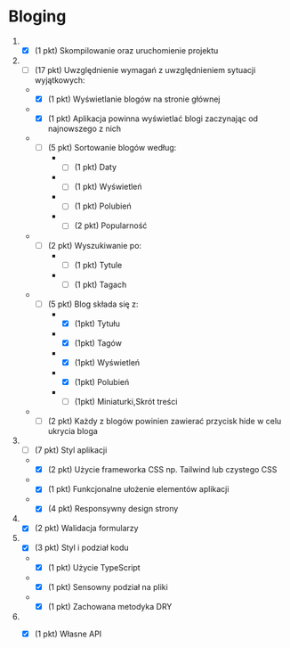 # Bloging

 1. - [X] (1 pkt) Skompilowanie oraz uruchomienie projektu
 2. - [ ] (17 pkt) Uwzględnienie wymagań z uwzględnieniem sytuacji wyjątkowych:
	- - [X] (1 pkt) Wyświetlanie blogów na stronie głównej
	- - [X] (1 pkt) Aplikacja powinna wyświetlać blogi zaczynając od najnowszego z nich
	- - [ ] (5 pkt) Sortowanie blogów według:
		- - [ ] (1 pkt) Daty
		- - [ ] (1 pkt) Wyświetleń
		- - [ ] (1 pkt) Polubień  
		- - [ ] (2 pkt) Popularność
	- - [ ] (2 pkt) Wyszukiwanie po: 
		- - [ ] (1 pkt) Tytule
		- - [ ] (1 pkt) Tagach
	- - [ ] (5 pkt) Blog składa się z:
		- - [X] (1pkt) Tytułu
		- - [X] (1pkt) Tagów
		- - [X] (1pkt) Wyświetleń
		- - [X] (1pkt) Polubień
		- - [ ] (1pkt) Miniaturki,Skrót treści
	- - [ ] (2 pkt) Każdy z blogów powinien zawierać przycisk hide w celu ukrycia bloga
3. - [ ] (7 pkt) Styl aplikacji
	- - [X] (2 pkt) Użycie frameworka CSS np. Tailwind lub czystego CSS
	- - [X] (1 pkt) Funkcjonalne ułożenie elementów aplikacji
	- - [X] (4 pkt) Responsywny design strony
4. - [X] (2 pkt) Walidacja formularzy
5. - [X] (3 pkt) Styl i podział kodu
	- - [X] (1 pkt) Użycie TypeScript
	- - [X] (1 pkt) Sensowny podział na pliki
	- - [X] (1 pkt) Zachowana metodyka DRY
6. - [X] (1 pkt) Własne API

